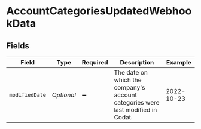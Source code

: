 # AccountCategoriesUpdatedWebhookData


## Fields

| Field                                                                           | Type                                                                            | Required                                                                        | Description                                                                     | Example                                                                         |
| ------------------------------------------------------------------------------- | ------------------------------------------------------------------------------- | ------------------------------------------------------------------------------- | ------------------------------------------------------------------------------- | ------------------------------------------------------------------------------- |
| `modifiedDate`                                                                  | *Optional<String>*                                                              | :heavy_minus_sign:                                                              | The date on which the company's account categories were last modified in Codat. | 2022-10-23                                                                      |
